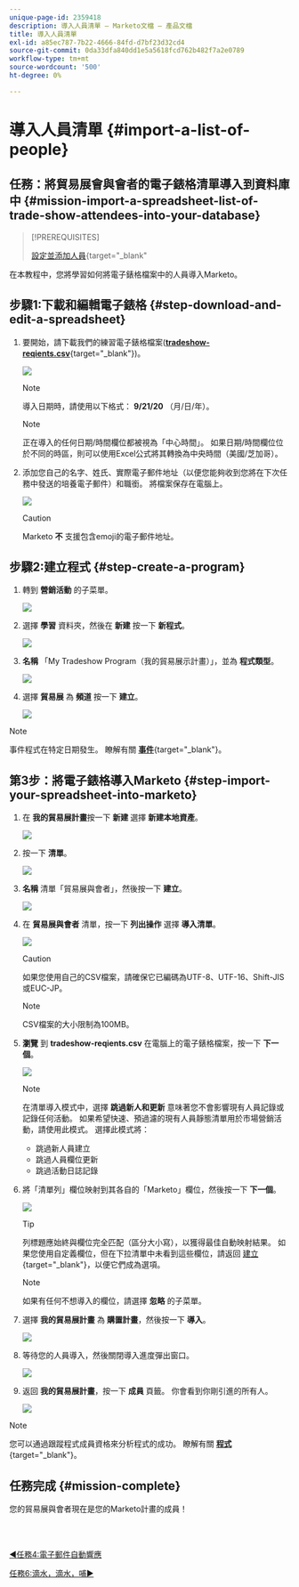 ```yaml
---
unique-page-id: 2359418
description: 導入人員清單 — Marketo文檔 — 產品文檔
title: 導入人員清單
exl-id: a85ec787-7b22-4666-84fd-d7bf23d32cd4
source-git-commit: 0da33dfa840dd1e5a5618fcd762b482f7a2e0789
workflow-type: tm+mt
source-wordcount: '500'
ht-degree: 0%

---
```


# 導入人員清單 {#import-a-list-of-people}

## 任務：將貿易展會與會者的電子錶格清單導入到資料庫中 {#mission-import-a-spreadsheet-list-of-trade-show-attendees-into-your-database}

>[!PREREQUISITES]
>
>[設定並添加人員](/help/marketo/getting-started/quick-wins/get-set-up-and-add-a-person.md){target=&quot;_blank&quot;

在本教程中，您將學習如何將電子錶格檔案中的人員導入Marketo。

## 步驟1:下載和編輯電子錶格 {#step-download-and-edit-a-spreadsheet}

1. 要開始，請下載我們的練習電子錶格檔案([**tradeshow-reqients.csv**](/help/marketo/getting-started/assets/tradeshow-attendees.csv){target=&quot;_blank&quot;})。

   ![](assets/image2014-9-24-12-3a5-3a0.png)

   >[!NOTE]
   >
   >導入日期時，請使用以下格式： **9/21/20** （月/日/年）。

   >[!NOTE]
   >
   >正在導入的任何日期/時間欄位都被視為「中心時間」。 如果日期/時間欄位位於不同的時區，則可以使用Excel公式將其轉換為中央時間（美國/芝加哥）。

1. 添加您自己的名字、姓氏、實際電子郵件地址（以便您能夠收到您將在下次任務中發送的培養電子郵件）和職銜。 將檔案保存在電腦上。

   ![](assets/image2014-9-24-12-3a5-3a30.png)

   >[!CAUTION]
   >
   >Marketo **不** 支援包含emoji的電子郵件地址。

## 步驟2:建立程式 {#step-create-a-program}

1. 轉到 **營銷活動** 的子菜單。

   ![](assets/ma-2.png)

1. 選擇 **學習** 資料夾，然後在 **新建** 按一下 **新程式**。

   ![](assets/image2014-9-24-12-3a21-3a13.png)

1. **名稱** 「My Tradeshow Program（我的貿易展示計畫）」，並為 **程式類型**。

   ![](assets/image2014-9-24-12-3a21-3a25.png)

1. 選擇 **貿易展** 為 **頻道** 按一下 **建立**。

   ![](assets/image2014-9-24-12-3a21-3a39.png)

>[!NOTE]
>
>事件程式在特定日期發生。 瞭解有關 [**事件**](/help/marketo/product-docs/demand-generation/events/understanding-events/understanding-event-programs.md){target=&quot;_blank&quot;}。

## 第3步：將電子錶格導入Marketo {#step-import-your-spreadsheet-into-marketo}

1. 在 **我的貿易展計畫**&#x200B;按一下 **新建** 選擇 **新建本地資產**。

   ![](assets/seven-3.png)

1. 按一下 **清單**。

   ![](assets/image2014-9-24-12-3a22-3a56.png)

1. **名稱** 清單「貿易展與會者」，然後按一下 **建立**。

   ![](assets/image2014-9-24-12-3a23-3a9.png)

1. 在 **貿易展與會者** 清單，按一下 **列出操作** 選擇 **導入清單**。

   ![](assets/ten-2.png)

   >[!CAUTION]
   >
   >如果您使用自己的CSV檔案，請確保它已編碼為UTF-8、UTF-16、Shift-JIS或EUC-JP。

   >[!NOTE]
   >
   >CSV檔案的大小限制為100MB。

1. **瀏覽** 到 **tradeshow-reqients.csv** 在電腦上的電子錶格檔案，按一下 **下一個**。

   ![](assets/eleven-2.png)

   >[!NOTE]
   >
   >在清單導入模式中，選擇 **跳過新人和更新** 意味著您不會影響現有人員記錄或記錄任何活動。 如果希望快速、預過濾的現有人員靜態清單用於市場營銷活動，請使用此模式。 選擇此模式將：
   >
   > * 跳過新人員建立
   > * 跳過人員欄位更新
   > * 跳過活動日誌記錄


1. 將「清單列」欄位映射到其各自的「Marketo」欄位，然後按一下 **下一個**。

   ![](assets/image2014-9-24-12-3a24-3a49.png)

   >[!TIP]
   >
   >列標題應始終與欄位完全匹配（區分大小寫），以獲得最佳自動映射結果。 如果您使用自定義欄位，但在下拉清單中未看到這些欄位，請返回 [建立](/help/marketo/product-docs/administration/field-management/create-a-custom-field-in-marketo.md){target=&quot;_blank&quot;}，以便它們成為選項。

   >[!NOTE]
   >
   >如果有任何不想導入的欄位，請選擇 **忽略** 的子菜單。

1. 選擇 **我的貿易展計畫** 為 **購置計畫**，然後按一下 **導入**。

   ![](assets/image2014-9-24-12-3a25-3a1.png)

1. 等待您的人員導入，然後關閉導入進度彈出窗口。

   ![](assets/image2014-9-24-12-3a25-3a13.png)

1. 返回 **我的貿易展計畫**，按一下 **成員** 頁籤。 你會看到你剛引進的所有人。

   ![](assets/fifteen-1.png)

>[!NOTE]
>
>您可以通過跟蹤程式成員資格來分析程式的成功。 瞭解有關 [**程式**](/help/marketo/product-docs/core-marketo-concepts/programs/creating-programs/understanding-programs.md){target=&quot;_blank&quot;}。

## 任務完成 {#mission-complete}

您的貿易展與會者現在是您的Marketo計畫的成員！

<br> 

[◄任務4:電子郵件自動響應](/help/marketo/getting-started/quick-wins/email-auto-response.md)

[任務6:滴水，滴水，哺►](/help/marketo/getting-started/quick-wins/drip-drip-nurture.md)
